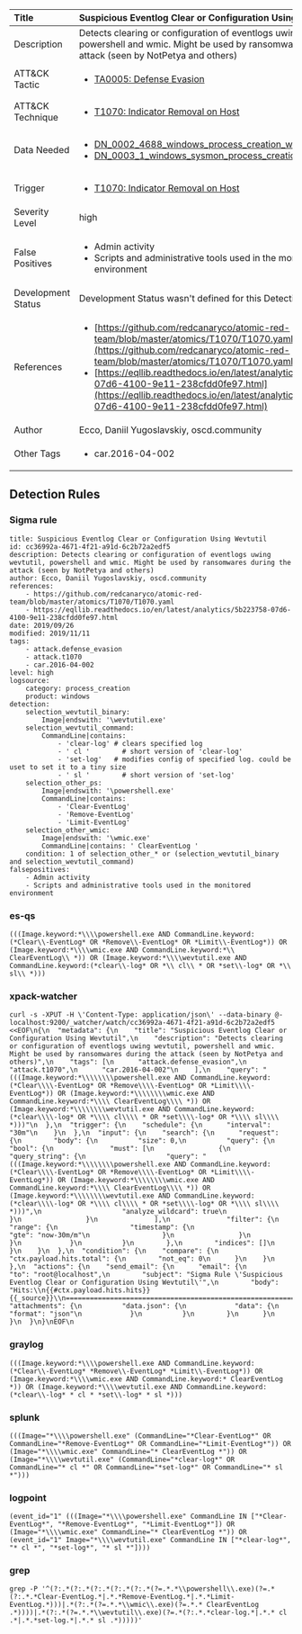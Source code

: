 | Title                | Suspicious Eventlog Clear or Configuration Using Wevtutil                                                                                                                                                 |
|:---------------------|:------------------------------------------------------------------------------------------------------------------------------------------------------------|
| Description          | Detects clearing or configuration of eventlogs uwing wevtutil, powershell and wmic. Might be used by ransomwares during the attack (seen by NotPetya and others)                                                                                                                                           |
| ATT&amp;CK Tactic    |  <ul><li>[TA0005: Defense Evasion](https://attack.mitre.org/tactics/TA0005)</li></ul>  |
| ATT&amp;CK Technique | <ul><li>[T1070: Indicator Removal on Host](https://attack.mitre.org/techniques/T1070)</li></ul>  |
| Data Needed          | <ul><li>[DN_0002_4688_windows_process_creation_with_commandline](../Data_Needed/DN_0002_4688_windows_process_creation_with_commandline.md)</li><li>[DN_0003_1_windows_sysmon_process_creation](../Data_Needed/DN_0003_1_windows_sysmon_process_creation.md)</li></ul>  |
| Trigger              | <ul><li>[T1070: Indicator Removal on Host](../Triggers/T1070.md)</li></ul>  |
| Severity Level       | high |
| False Positives      | <ul><li>Admin activity</li><li>Scripts and administrative tools used in the monitored environment</li></ul>  |
| Development Status   |  Development Status wasn't defined for this Detection Rule yet  |
| References           | <ul><li>[https://github.com/redcanaryco/atomic-red-team/blob/master/atomics/T1070/T1070.yaml](https://github.com/redcanaryco/atomic-red-team/blob/master/atomics/T1070/T1070.yaml)</li><li>[https://eqllib.readthedocs.io/en/latest/analytics/5b223758-07d6-4100-9e11-238cfdd0fe97.html](https://eqllib.readthedocs.io/en/latest/analytics/5b223758-07d6-4100-9e11-238cfdd0fe97.html)</li></ul>  |
| Author               | Ecco, Daniil Yugoslavskiy, oscd.community |
| Other Tags           | <ul><li>car.2016-04-002</li></ul> | 

## Detection Rules

### Sigma rule

```
title: Suspicious Eventlog Clear or Configuration Using Wevtutil
id: cc36992a-4671-4f21-a91d-6c2b72a2edf5
description: Detects clearing or configuration of eventlogs uwing wevtutil, powershell and wmic. Might be used by ransomwares during the attack (seen by NotPetya and others)
author: Ecco, Daniil Yugoslavskiy, oscd.community
references:
    - https://github.com/redcanaryco/atomic-red-team/blob/master/atomics/T1070/T1070.yaml
    - https://eqllib.readthedocs.io/en/latest/analytics/5b223758-07d6-4100-9e11-238cfdd0fe97.html
date: 2019/09/26
modified: 2019/11/11
tags:
    - attack.defense_evasion
    - attack.t1070
    - car.2016-04-002
level: high
logsource:
    category: process_creation
    product: windows
detection:
    selection_wevtutil_binary:
        Image|endswith: '\wevtutil.exe'
    selection_wevtutil_command:
        CommandLine|contains:  
            - 'clear-log' # clears specified log
            - ' cl '        # short version of 'clear-log'
            - 'set-log'   # modifies config of specified log. could be uset to set it to a tiny size
            - ' sl '        # short version of 'set-log'
    selection_other_ps:
        Image|endswith: '\powershell.exe'
        CommandLine|contains: 
            - 'Clear-EventLog'
            - 'Remove-EventLog'
            - 'Limit-EventLog'
    selection_other_wmic:
        Image|endswith: '\wmic.exe'
        CommandLine|contains: ' ClearEventLog '
    condition: 1 of selection_other_* or (selection_wevtutil_binary and selection_wevtutil_command)
falsepositives:
    - Admin activity
    - Scripts and administrative tools used in the monitored environment

```





### es-qs
    
```
(((Image.keyword:*\\\\powershell.exe AND CommandLine.keyword:(*Clear\\-EventLog* OR *Remove\\-EventLog* OR *Limit\\-EventLog*)) OR (Image.keyword:*\\\\wmic.exe AND CommandLine.keyword:*\\ ClearEventLog\\ *)) OR (Image.keyword:*\\\\wevtutil.exe AND CommandLine.keyword:(*clear\\-log* OR *\\ cl\\ * OR *set\\-log* OR *\\ sl\\ *)))
```


### xpack-watcher
    
```
curl -s -XPUT -H \'Content-Type: application/json\' --data-binary @- localhost:9200/_watcher/watch/cc36992a-4671-4f21-a91d-6c2b72a2edf5 <<EOF\n{\n  "metadata": {\n    "title": "Suspicious Eventlog Clear or Configuration Using Wevtutil",\n    "description": "Detects clearing or configuration of eventlogs uwing wevtutil, powershell and wmic. Might be used by ransomwares during the attack (seen by NotPetya and others)",\n    "tags": [\n      "attack.defense_evasion",\n      "attack.t1070",\n      "car.2016-04-002"\n    ],\n    "query": "(((Image.keyword:*\\\\\\\\powershell.exe AND CommandLine.keyword:(*Clear\\\\-EventLog* OR *Remove\\\\-EventLog* OR *Limit\\\\-EventLog*)) OR (Image.keyword:*\\\\\\\\wmic.exe AND CommandLine.keyword:*\\\\ ClearEventLog\\\\ *)) OR (Image.keyword:*\\\\\\\\wevtutil.exe AND CommandLine.keyword:(*clear\\\\-log* OR *\\\\ cl\\\\ * OR *set\\\\-log* OR *\\\\ sl\\\\ *)))"\n  },\n  "trigger": {\n    "schedule": {\n      "interval": "30m"\n    }\n  },\n  "input": {\n    "search": {\n      "request": {\n        "body": {\n          "size": 0,\n          "query": {\n            "bool": {\n              "must": [\n                {\n                  "query_string": {\n                    "query": "(((Image.keyword:*\\\\\\\\powershell.exe AND CommandLine.keyword:(*Clear\\\\-EventLog* OR *Remove\\\\-EventLog* OR *Limit\\\\-EventLog*)) OR (Image.keyword:*\\\\\\\\wmic.exe AND CommandLine.keyword:*\\\\ ClearEventLog\\\\ *)) OR (Image.keyword:*\\\\\\\\wevtutil.exe AND CommandLine.keyword:(*clear\\\\-log* OR *\\\\ cl\\\\ * OR *set\\\\-log* OR *\\\\ sl\\\\ *)))",\n                    "analyze_wildcard": true\n                  }\n                }\n              ],\n              "filter": {\n                "range": {\n                  "timestamp": {\n                    "gte": "now-30m/m"\n                  }\n                }\n              }\n            }\n          }\n        },\n        "indices": []\n      }\n    }\n  },\n  "condition": {\n    "compare": {\n      "ctx.payload.hits.total": {\n        "not_eq": 0\n      }\n    }\n  },\n  "actions": {\n    "send_email": {\n      "email": {\n        "to": "root@localhost",\n        "subject": "Sigma Rule \'Suspicious Eventlog Clear or Configuration Using Wevtutil\'",\n        "body": "Hits:\\n{{#ctx.payload.hits.hits}}{{_source}}\\n================================================================================\\n{{/ctx.payload.hits.hits}}",\n        "attachments": {\n          "data.json": {\n            "data": {\n              "format": "json"\n            }\n          }\n        }\n      }\n    }\n  }\n}\nEOF\n
```


### graylog
    
```
(((Image.keyword:*\\\\powershell.exe AND CommandLine.keyword:(*Clear\\-EventLog* *Remove\\-EventLog* *Limit\\-EventLog*)) OR (Image.keyword:*\\\\wmic.exe AND CommandLine.keyword:* ClearEventLog *)) OR (Image.keyword:*\\\\wevtutil.exe AND CommandLine.keyword:(*clear\\-log* * cl * *set\\-log* * sl *)))
```


### splunk
    
```
(((Image="*\\\\powershell.exe" (CommandLine="*Clear-EventLog*" OR CommandLine="*Remove-EventLog*" OR CommandLine="*Limit-EventLog*")) OR (Image="*\\\\wmic.exe" CommandLine="* ClearEventLog *")) OR (Image="*\\\\wevtutil.exe" (CommandLine="*clear-log*" OR CommandLine="* cl *" OR CommandLine="*set-log*" OR CommandLine="* sl *")))
```


### logpoint
    
```
(event_id="1" (((Image="*\\\\powershell.exe" CommandLine IN ["*Clear-EventLog*", "*Remove-EventLog*", "*Limit-EventLog*"]) OR (Image="*\\\\wmic.exe" CommandLine="* ClearEventLog *")) OR (event_id="1" Image="*\\\\wevtutil.exe" CommandLine IN ["*clear-log*", "* cl *", "*set-log*", "* sl *"])))
```


### grep
    
```
grep -P '^(?:.*(?:.*(?:.*(?:.*(?:.*(?=.*.*\\powershell\\.exe)(?=.*(?:.*.*Clear-EventLog.*|.*.*Remove-EventLog.*|.*.*Limit-EventLog.*)))|.*(?:.*(?=.*.*\\wmic\\.exe)(?=.*.* ClearEventLog .*))))|.*(?:.*(?=.*.*\\wevtutil\\.exe)(?=.*(?:.*.*clear-log.*|.*.* cl .*|.*.*set-log.*|.*.* sl .*)))))'
```



